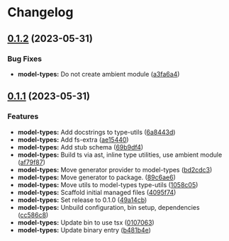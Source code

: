 # Changelog

## [0.1.2](https://github.com/BradenM/prisma-utils/compare/@arroyodev-llc/prisma-model-types-v0.1.1...@arroyodev-llc/prisma-model-types-v0.1.2) (2023-05-31)


### Bug Fixes

* **model-types:** Do not create ambient module ([a3fa6a4](https://github.com/BradenM/prisma-utils/commit/a3fa6a4393451181045be2b771dd9ac71a766860))

## [0.1.1](https://github.com/BradenM/prisma-utils/compare/@arroyodev-llc/prisma-model-types-v0.1.0...@arroyodev-llc/prisma-model-types-v0.1.1) (2023-05-31)


### Features

* **model-types:** Add docstrings to type-utils ([6a8443d](https://github.com/BradenM/prisma-utils/commit/6a8443dfec68bcc3665af69cd998d559b10b4e00))
* **model-types:** Add fs-extra ([ae15440](https://github.com/BradenM/prisma-utils/commit/ae15440fcd330d3645660aa7b54c4506b3d7720f))
* **model-types:** Add stub schema ([69b9df4](https://github.com/BradenM/prisma-utils/commit/69b9df47b432db83cbe9101cb6deeb004bf43eb5))
* **model-types:** Build ts via ast, inline type utilities, use ambient module ([af79f87](https://github.com/BradenM/prisma-utils/commit/af79f87b387f42582182e62a17f4be96f8223358))
* **model-types:** Move generator provider to model-types ([bd2cdc3](https://github.com/BradenM/prisma-utils/commit/bd2cdc346338a5da9d3a34c166157b51a58db75a))
* **model-types:** Move generator to package. ([89c6ae6](https://github.com/BradenM/prisma-utils/commit/89c6ae6e19f9ef92d2597bb87aa57e4863a7cb95))
* **model-types:** Move utils to model-types type-utils ([1058c05](https://github.com/BradenM/prisma-utils/commit/1058c058150f95836136c0c746f7263432cb93c6))
* **model-types:** Scaffold initial managed files ([4095f74](https://github.com/BradenM/prisma-utils/commit/4095f745cf927e2ddcf3caac66bb99f19cbec4a5))
* **model-types:** Set release to 0.1.0 ([49a14cb](https://github.com/BradenM/prisma-utils/commit/49a14cb44186a8c817cfc12ceb5ac598b0533df6))
* **model-types:** Unbuild configuration, bin setup, dependencies ([cc586c8](https://github.com/BradenM/prisma-utils/commit/cc586c864ab8e3ce7c9cf632ed57d49e0fc68c4d))
* **model-types:** Update bin to use tsx ([0107063](https://github.com/BradenM/prisma-utils/commit/0107063cb6878b5a25661a67d45dfece17cf66d4))
* **model-types:** Update binary entry ([b481b4e](https://github.com/BradenM/prisma-utils/commit/b481b4e833cbe379c711df654ae0a708388ac21a))
